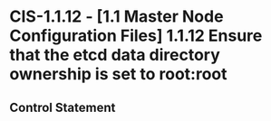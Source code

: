 # CIS-1.1.12 - \[1.1 Master Node Configuration Files\] 1.1.12 Ensure that the etcd data directory ownership is set to root:root

## Control Statement
